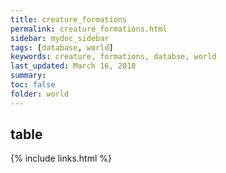 ```yaml
---
title: creature_formations
permalink: creature_formations.html
sidebar: mydoc_sidebar
tags: [database, world]
keywords: creature, formations, databse, world
last_updated: March 16, 2018
summary:
toc: false
folder: world
---
```


## table

{% include links.html %}